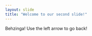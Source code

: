 ```yaml
---
layout: slide
title: "Welcome to our second slide!"
---
```

Behzinga!
Use the left arrow to go back!